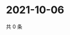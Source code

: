 # 2021-10-06

共 0 条

<!-- BEGIN WEIBO -->
<!-- 最后更新时间 Wed Oct 06 2021 22:00:39 GMT+0800 (China Standard Time) -->

<!-- END WEIBO -->
